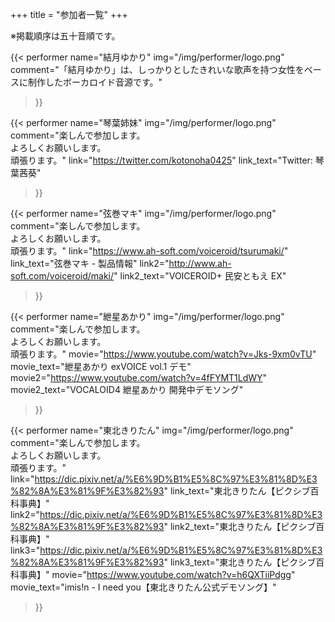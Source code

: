 +++
title = "参加者一覧"
+++

<div>
※掲載順序は五十音順です。
<div>

{{< performer
  name="結月ゆかり"
  img="/img/performer/logo.png"
  comment="「結月ゆかり」は、しっかりとしたきれいな歌声を持つ女性をベースに制作したボーカロイド音源です。"
>}}

{{< performer
  name="琴葉姉妹"
  img="/img/performer/logo.png"
  comment="楽しんで参加します。<br>よろしくお願いします。<br>頑張ります。"
  link="https://twitter.com/kotonoha0425"
  link_text="Twitter: 琴葉茜葵"
>}}

{{< performer
  name="弦巻マキ"
  img="/img/performer/logo.png"
  comment="楽しんで参加します。<br>よろしくお願いします。<br>頑張ります。"
  link="https://www.ah-soft.com/voiceroid/tsurumaki/"
  link_text="弦巻マキ - 製品情報"
  link2="http://www.ah-soft.com/voiceroid/maki/"
  link2_text="VOICEROID+ 民安ともえ EX"
>}}

{{< performer
  name="紲星あかり"
  img="/img/performer/logo.png"
  comment="楽しんで参加します。<br>よろしくお願いします。<br>頑張ります。"
  movie="https://www.youtube.com/watch?v=Jks-9xm0vTU"
  movie_text="紲星あかり exVOICE vol.1 デモ"
  movie2="https://www.youtube.com/watch?v=4fFYMT1LdWY"
  movie2_text="VOCALOID4 紲星あかり 開発中デモソング"
>}}

{{< performer
  name="東北きりたん"
  img="/img/performer/logo.png"
  comment="楽しんで参加します。<br>よろしくお願いします。<br>頑張ります。"
  link="https://dic.pixiv.net/a/%E6%9D%B1%E5%8C%97%E3%81%8D%E3%82%8A%E3%81%9F%E3%82%93"
  link_text="東北きりたん【ピクシブ百科事典】"
  link2="https://dic.pixiv.net/a/%E6%9D%B1%E5%8C%97%E3%81%8D%E3%82%8A%E3%81%9F%E3%82%93"
  link2_text="東北きりたん【ピクシブ百科事典】"
  link3="https://dic.pixiv.net/a/%E6%9D%B1%E5%8C%97%E3%81%8D%E3%82%8A%E3%81%9F%E3%82%93"
  link3_text="東北きりたん【ピクシブ百科事典】"
  movie="https://www.youtube.com/watch?v=h6QXTiiPdgg"
  movie_text="imis!n - I need you【東北きりたん公式デモソング】"
>}}




